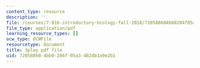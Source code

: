 ```yaml
---
content_type: resource
description: ''
file: /courses/7-016-introductory-biology-fall-2018/720588604bb0204f05a3482db1a9e2b1_7xJPSuSVmSk.pdf
file_type: application/pdf
learning_resource_types: []
ocw_type: OCWFile
resourcetype: Document
title: 3play pdf file
uid: 72058860-4bb0-204f-05a3-482db1a9e2b1
---
```

